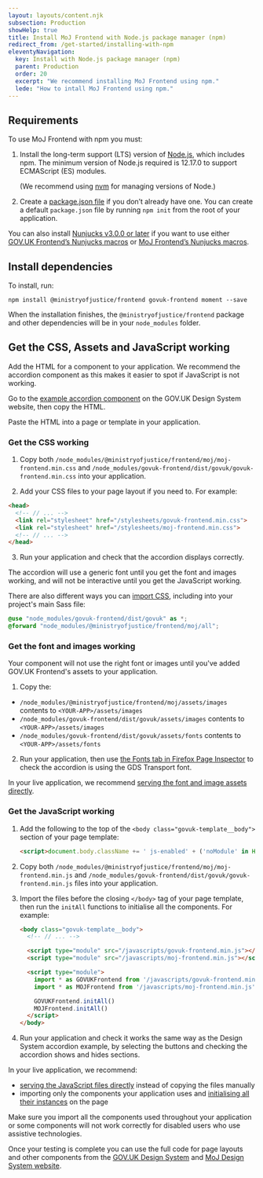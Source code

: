 ```yaml
---
layout: layouts/content.njk
subsection: Production
showHelp: true
title: Install MoJ Frontend with Node.js package manager (npm)
redirect_from: /get-started/installing-with-npm
eleventyNavigation:
  key: Install with Node.js package manager (npm)
  parent: Production
  order: 20
  excerpt: "We recommend installing MoJ Frontend using npm."
  lede: "How to intall MoJ Frontend using npm."
---
```


## Requirements

To use MoJ Frontend with npm you must:

1. Install the long-term support (LTS) version of [Node.js](https://nodejs.org/en/), which includes npm. The minimum version of Node.js required is 12.17.0 to support ECMAScript (ES) modules.

   (We recommend using [nvm](https://github.com/creationix/nvm) for managing versions of Node.)

2. Create a [package.json file](https://docs.npmjs.com/files/package.json) if you don’t already have one. You can create a default `package.json` file by running `npm init` from the root of your application.

You can also install [Nunjucks v3.0.0 or later](https://www.npmjs.com/package/nunjucks) if you want to use either [GOV.UK Frontend’s Nunjucks macros](https://frontend.design-system.service.gov.uk/use-nunjucks/) or [MoJ Frontend’s Nunjucks macros](/production/use-nunjucks/).

## Install dependencies

To install, run:

```shell
npm install @ministryofjustice/frontend govuk-frontend moment --save
```

When the installation finishes, the `@ministryofjustice/frontend` package and other dependencies will be in your `node_modules` folder.

## Get the CSS, Assets and JavaScript working

Add the HTML for a component to your application. We recommend the accordion component as this makes it easier to spot if JavaScript is not working.

Go to the [example accordion component](https://design-system.service.gov.uk/components/accordion/#accordion-example) on the GOV.UK Design System website, then copy the HTML.

Paste the HTML into a page or template in your application.

### Get the CSS working

1. Copy both `/node_modules/@ministryofjustice/frontend/moj/moj-frontend.min.css` and `/node_modules/govuk-frontend/dist/govuk/govuk-frontend.min.css` into your application.

2. Add your CSS files to your page layout if you need to. For example:

```html
<head>
  <!-- // ... -->
  <link rel="stylesheet" href="/stylesheets/govuk-frontend.min.css">
  <link rel="stylesheet" href="/stylesheets/moj-frontend.min.css">
  <!-- // ... -->
</head>
```

3. Run your application and check that the accordion displays correctly.

The accordion will use a generic font until you get the font and images working, and will not be interactive until you get the JavaScript working.

There are also different ways you can [import CSS](/production/import-css/), including into your project's main Sass file:

```scss
@use "node_modules/govuk-frontend/dist/govuk" as *;
@forward "node_modules/@ministryofjustice/frontend/moj/all";
```

### Get the font and images working

Your component will not use the right font or images until you've added GOV.UK Frontend's assets to your application.

1. Copy the:

- `/node_modules/@ministryofjustice/frontend/moj/assets/images` contents to `<YOUR-APP>/assets/images`
- `/node_modules/govuk-frontend/dist/govuk/assets/images` contents to `<YOUR-APP>/assets/images`
- `/node_modules/govuk-frontend/dist/govuk/assets/fonts` contents to `<YOUR-APP>/assets/fonts`

2. Run your application, then use [the Fonts tab in Firefox Page Inspector](https://developer.mozilla.org/en-US/docs/Tools/Page_Inspector/How_to/Edit_fonts#The_Fonts_tab) to check the accordion is using the GDS Transport font.

In your live application, we recommend [serving the font and image assets directly](/production/import-font-and-image-assets/#serve-the-assets-from-the-combined-assets-folders-%E2%80%93-recommended).

### Get the JavaScript working

1. Add the following to the top of the `<body class="govuk-template__body">` section of your page template:

   ```html
   <script>document.body.className += ' js-enabled' + ('noModule' in HTMLScriptElement.prototype ? ' govuk-frontend-supported' : '');</script>
   ```

2. Copy both `/node_modules/@ministryofjustice/frontend/moj/moj-frontend.min.js` and `/node_modules/govuk-frontend/dist/govuk/govuk-frontend.min.js` files into your application.

3. Import the files before the closing `</body>` tag of your page template, then run the `initAll` functions to initialise all the components. For example:

   ```html
   <body class="govuk-template__body">
     <!-- // ... -->

     <script type="module" src="/javascripts/govuk-frontend.min.js"></script>
     <script type="module" src="/javascripts/moj-frontend.min.js"></script>

     <script type="module">
       import * as GOVUKFrontend from '/javascripts/govuk-frontend.min.js'
       import * as MOJFrontend from '/javascripts/moj-frontend.min.js'

       GOVUKFrontend.initAll()
       MOJFrontend.initAll()
     </script>
   </body>
   ```

4. Run your application and check it works the same way as the Design System accordion example, by selecting the buttons and checking the accordion shows and hides sections.

In your live application, we recommend:

- [serving the JavaScript files directly](/production/import-javascript/#serve-the-javascript-files-from-the-combined-javascripts-folders-%E2%80%93-recommended) instead of copying the files manually
- importing only the components your application uses and [initialising all their instances](/production/import-javascript/#initialise-individual-components) on the page

Make sure you import all the components used throughout your application or some components will not work correctly for disabled users who use assistive technologies.

Once your testing is complete you can use the full code for page layouts and other components from the [GOV.UK Design System](https://design-system.service.gov.uk/) and [MoJ Design System website](/).
